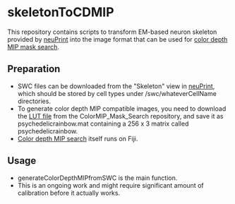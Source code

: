 # skeletonToCDMIP

This repository contains scripts to transform EM-based neuron skeleton provided
by [neuPrint](https://neuprint.janelia.org/) into the image format that can be
used for [color depth MIP mask search](https://www.janelia.org/open-science/color-depth-mip).

## Preparation

* SWC files can be downloaded from the "Skeleton" view in [neuPrint](https://neuprint.janelia.org/),
which should be stored by cell types under /swc/whateverCellName directories.
* To generate color depth MIP compatible images, you need to download the [LUT file](https://github.com/JaneliaSciComp/ColorMIP_Mask_Search/blob/master/PsychedelicRainBow2.lut) from
the ColorMIP_Mask_Search repository, and save it as psychedelicrainbow.mat containing
a 256 x 3 matrix called psychedelicrainbow.
* [Color depth MIP search](https://www.janelia.org/open-science/color-depth-mip) itself runs on Fiji.

## Usage

* generateColorDepthMIPfromSWC is the main function.
* This is an ongoing work and might require significant amount of calibration before it actually works.
